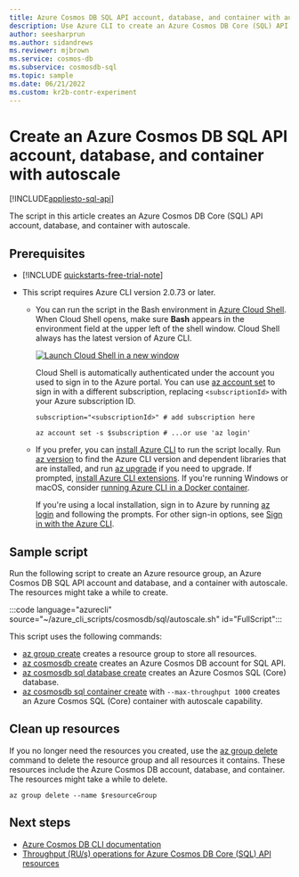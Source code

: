 ```yaml
---
title: Azure Cosmos DB SQL API account, database, and container with autoscale
description: Use Azure CLI to create an Azure Cosmos DB Core (SQL) API account, database, and container with autoscale.
author: seesharprun
ms.author: sidandrews
ms.reviewer: mjbrown
ms.service: cosmos-db
ms.subservice: cosmosdb-sql
ms.topic: sample
ms.date: 06/21/2022
ms.custom: kr2b-contr-experiment
---
```


# Create an Azure Cosmos DB SQL API account, database, and container with autoscale

[!INCLUDE[appliesto-sql-api](../../../includes/appliesto-sql-api.md)]

The script in this article creates an Azure Cosmos DB Core (SQL) API account, database, and container with autoscale.

## Prerequisites

- [!INCLUDE [quickstarts-free-trial-note](../../../../../includes/quickstarts-free-trial-note.md)]

- This script requires Azure CLI version 2.0.73 or later.

  - You can run the script in the Bash environment in [Azure Cloud Shell](../../../../cloud-shell/quickstart.md). When Cloud Shell opens, make sure **Bash** appears in the environment field at the upper left of the shell window. Cloud Shell always has the latest version of Azure CLI.

    [![Launch Cloud Shell in a new window](../../../../../includes/media/cloud-shell-try-it/hdi-launch-cloud-shell.png)](https://shell.azure.com)

    Cloud Shell is automatically authenticated under the account you used to sign in to the Azure portal. You can use [az account set](/cli/azure/account#az-account-set) to sign in with a different subscription, replacing `<subscriptionId>` with your Azure subscription ID.

    ```azurecli
    subscription="<subscriptionId>" # add subscription here
    
    az account set -s $subscription # ...or use 'az login'
    ```

  - If you prefer, you can [install Azure CLI](/cli/azure/install-azure-cli) to run the script locally. Run [az version](/cli/azure/reference-index?#az-version) to find the Azure CLI version and dependent libraries that are installed, and run [az upgrade](/cli/azure/reference-index?#az-upgrade) if you need to upgrade. If prompted, [install Azure CLI extensions](/cli/azure/azure-cli-extensions-overview). If you're running Windows or macOS, consider [running Azure CLI in a Docker container](/cli/azure/run-azure-cli-docker).

    If you're using a local installation, sign in to Azure by running [az login](/cli/azure/reference-index#az-login) and following the prompts. For other sign-in options, see [Sign in with the Azure CLI](/cli/azure/authenticate-azure-cli).

## Sample script

Run the following script to create an Azure resource group, an Azure Cosmos DB SQL API account and database, and a container with autoscale. The resources might take a while to create.

:::code language="azurecli" source="~/azure_cli_scripts/cosmosdb/sql/autoscale.sh" id="FullScript":::

This script uses the following commands:

- [az group create](/cli/azure/group#az-group-create) creates a resource group to store all resources.
- [az cosmosdb create](/cli/azure/cosmosdb#az-cosmosdb-create) creates an Azure Cosmos DB account for SQL API.
- [az cosmosdb sql database create](/cli/azure/cosmosdb/sql/database#az-cosmosdb-sql-database-create) creates an Azure Cosmos SQL (Core) database.
- [az cosmosdb sql container create](/cli/azure/cosmosdb/sql/container#az-cosmosdb-sql-container-create) with `--max-throughput 1000` creates an Azure Cosmos SQL (Core) container with autoscale capability.

## Clean up resources

If you no longer need the resources you created, use the [az group delete](/cli/azure/group#az-group-delete) command to delete the resource group and all resources it contains. These resources include the Azure Cosmos DB account, database, and container. The resources might take a while to delete.

```azurecli
az group delete --name $resourceGroup
```

## Next steps

- [Azure Cosmos DB CLI documentation](/cli/azure/cosmosdb)
- [Throughput (RU/s) operations for Azure Cosmos DB Core (SQL) API resources](throughput.md)